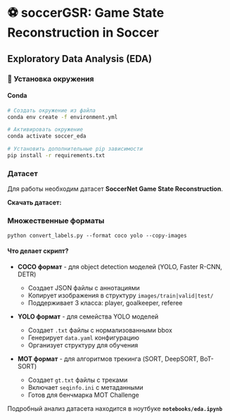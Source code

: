 # ⚽ soccerGSR: Game State Reconstruction in Soccer

## Exploratory Data Analysis (EDA)

### 🔧 Установка окружения

#### Conda 
```bash
# Создать окружение из файла
conda env create -f environment.yml

# Активировать окружение
conda activate soccer_eda

# Установить дополнительные pip зависимости
pip install -r requirements.txt
```

### Датасет

Для работы необходим датасет **SoccerNet Game State Reconstruction**.

**Скачать датасет:**

### Множественные форматы
```
python convert_labels.py --format coco yolo --copy-images
```

#### Что делает скрипт?

- **COCO формат** - для object detection моделей (YOLO, Faster R-CNN, DETR)
  - Создает JSON файлы с аннотациями
  - Копирует изображения в структуру `images/train|valid|test/`
  - Поддерживает 3 класса: player, goalkeeper, referee

- **YOLO формат** - для семейства YOLO моделей
  - Создает `.txt` файлы с нормализованными bbox
  - Генерирует `data.yaml` конфигурацию
  - Организует структуру для обучения

- **MOT формат** - для алгоритмов трекинга (SORT, DeepSORT, BoT-SORT)
  - Создает `gt.txt` файлы с треками
  - Включает `seqinfo.ini` с метаданными
  - Готов для бенчмарка MOT Challenge

Подробный анализ датасета находится в ноутбуке **`notebooks/eda.ipynb`**
